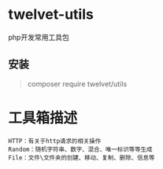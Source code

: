 # twelvet-utils
php开发常用工具包

## 安装
> composer require twelvet/utils

# 工具箱描述

```
HTTP：有关于http请求的相关操作
Random：随机字符串、数字、混合、唯一标识等等生成
File：文件\文件夹的创建、移动、复制、删除、信息等